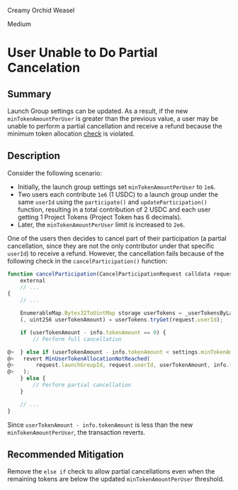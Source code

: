 Creamy Orchid Weasel

Medium

# User Unable to Do Partial Cancelation


## Summary

Launch Group settings can be updated. As a result, if the new `minTokenAmountPerUser` is greater than the previous value, a user may be unable to perform a partial cancellation and receive a refund because the minimum token allocation [check](https://github.com/sherlock-audit/2025-02-rova/blob/main/rova-contracts/src/Launch.sol#L440-L444) is violated.

## Description

Consider the following scenario:

- Initially, the launch group settings set `minTokenAmountPerUser` to `1e6`.  
- Two users each contribute `1e6` (1 USDC) to a launch group under the same `userId` using the `participate()` and `updateParticipation()` function, resulting in a total contribution of 2 USDC and each user getting 1 Project Tokens (Project Token has 6 decimals).
- Later, the `minTokenAmountPerUser` limit is increased to `2e6`.

One of the users then decides to cancel part of their participation (a partial cancellation, since they are not the only contributor under that specific `userId`) to receive a refund. However, the cancellation fails because of the following check in the `cancelParticipation()` function:

```javascript
function cancelParticipation(CancelParticipationRequest calldata request, bytes calldata signature)
    external
    // ...
{
    // ...

    EnumerableMap.Bytes32ToUintMap storage userTokens = _userTokensByLaunchGroup[request.launchGroupId];
    (, uint256 userTokenAmount) = userTokens.tryGet(request.userId);

    if (userTokenAmount - info.tokenAmount == 0) {
        // Perform full cancellation

@>  } else if (userTokenAmount - info.tokenAmount < settings.minTokenAmountPerUser) {
@>   revert MinUserTokenAllocationNotReached(
@>       request.launchGroupId, request.userId, userTokenAmount, info.tokenAmount
@>   );
    } else {
        // Perform partial cancellation
    }

    // ...
}
```

Since `userTokenAmount - info.tokenAmount` is less than the new `minTokenAmountPerUser`, the transaction reverts.

## Recommended Mitigation

Remove the `else if` check to allow partial cancellations even when the remaining tokens are below the updated `minTokenAmountPerUser` threshold.